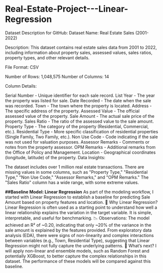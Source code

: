 # Real-Estate-Project---Linear-Regression
Dataset Description for GitHub:
Dataset Name: Real Estate Sales (2001-2022)

Description:
This dataset contains real estate sales data from 2001 to 2022, including information about property sales, assessed values, sales ratios, property types, and other relevant details.

File Format: CSV

Number of Rows: 1,048,575
Number of Columns: 14

Column Details:

Serial Number - Unique identifier for each sale record.
List Year - The year the property was listed for sale.
Date Recorded - The date when the sale was recorded.
Town - The town where the property is located.
Address - The specific address of the property.
Assessed Value - The official assessed value of the property.
Sale Amount - The actual sale price of the property.
Sales Ratio - The ratio of the assessed value to the sale amount.
Property Type - The category of the property (Residential, Commercial, etc.).
Residential Type - More specific classification of residential properties (Single Family, Two Family, etc.).
Non Use Code - Code indicating if the sale was not used for valuation purposes.
Assessor Remarks - Comments or notes from the property assessor.
OPM Remarks - Additional remarks from the Office of Policy and Management.
Location - Geographical coordinates (longitude, latitude) of the property.
Data Insights:

The dataset includes over 1 million real estate transactions.
There are missing values in some columns, such as "Property Type," "Residential Type," "Non Use Code," "Assessor Remarks," and "OPM Remarks."
The "Sales Ratio" column has a wide range, with some extreme values.


**##Baseline Model: Linear Regression**
As part of the modeling workflow, I started with Linear Regression to establish a baseline for predicting Sale Amount based on property features and location.
🎯 Why Linear Regression?
Linear Regression is often used as a starting point to understand how well a linear relationship explains the variation in the target variable.
It is simple, interpretable, and useful for benchmarking.
📉 Observations:
The model achieved an R² of ~0.20, indicating that only ~20% of the variance in the sale amount is explained by the features provided.
From exploratory data analysis (EDA), there were signs of non-linearity and complex interactions between variables (e.g., Town, Residential Type), suggesting that Linear Regression might not fully capture the underlying patterns.
🧠 What’s next?
I will apply non-linear and ensemble models, such as Random Forest and potentially XGBoost, to better capture the complex relationships in this dataset.
The performance of these models will be compared against this baseline.
